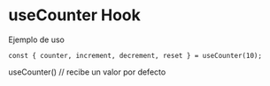 # useCounter Hook


Ejemplo de uso

```
const { counter, increment, decrement, reset } = useCounter(10);
```

useCounter() // recibe un valor por defecto